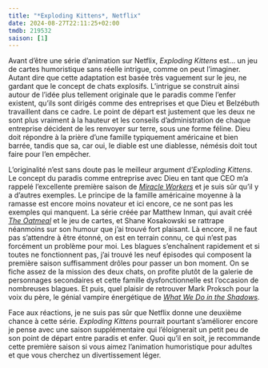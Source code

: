 ```yaml
---
title: "*Exploding Kittens*, Netflix"
date: 2024-08-27T22:11:25+02:00
tmdb: 219532 
saison: [1]
---
```


Avant d’être une série d’animation sur Netflix, *Exploding Kittens* est… un jeu de cartes humoristique sans réelle intrigue, comme on peut l’imaginer. Autant dire que cette adaptation est basée très vaguement sur le jeu, ne gardant que le concept de chats explosifs. L’intrigue se construit ainsi autour de l’idée plus tellement originale que le paradis comme l’enfer existent, qu’ils sont dirigés comme des entreprises et que Dieu et Belzébuth travaillent dans ce cadre. Le point de départ est justement que les deux ne sont plus vraiment à la hauteur et les conseils d’administration de chaque entreprise décident de les renvoyer sur terre, sous une forme féline. Dieu doit répondre à la prière d’une famille typiquement américaine et bien barrée, tandis que sa, car oui, le diable est une diablesse, némésis doit tout faire pour l’en empêcher. 

L’originalité n’est sans doute pas le meilleur argument d’*Exploding Kittens*. Le concept du paradis comme entreprise avec Dieu en tant que CEO m’a rappelé l’excellente première saison de [*Miracle Workers*](https://voiretmanger.fr/miracle-workers-rich-tbs/) et je suis sûr qu’il y a d’autres exemples. Le principe de la famille américaine moyenne à la ramasse est encore moins novateur et ici encore, ce ne sont pas les exemples qui manquent. La série créée par Matthew Inman, qui avait créé [*The Oatmeal*](https://theoatmeal.com) et le jeu de cartes, et Shane Kosakowski se rattrape néanmoins sur son humour que j’ai trouvé fort plaisant. Là encore, il ne faut pas s’attendre à être étonné, on est en terrain connu, ce qui n’est pas forcément un problème pour moi. Les blagues s’enchaînent rapidement et si toutes ne fonctionnent pas, j’ai trouvé les neuf épisodes qui composent la première saison suffisamment drôles pour passer un bon moment. On se fiche assez de la mission des deux chats, on profite plutôt de la galerie de personnages secondaires et cette famille dysfonctionnelle est l’occasion de nombreuses blagues. Et puis, quel plaisir de retrouver Mark Proksch pour la voix du père, le génial vampire énergétique de [*What We Do in the Shadows*](https://voiretmanger.fr/what-we-do-shadows-clement-fx/).

Face aux réactions, je ne suis pas sûr que Netflix donne une deuxième chance à cette série. *Exploding Kittens* pourrait pourtant s’améliorer encore je pense avec une saison supplémentaire qui l’éloignerait un petit peu de son point de départ entre paradis et enfer. Quoi qu’il en soit, je recommande cette première saison si vous aimez l’animation humoristique pour adultes et que vous cherchez un divertissement léger. 